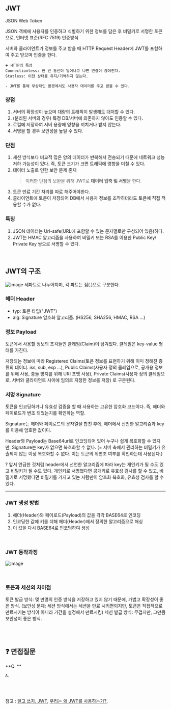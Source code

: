 ## JWT
JSON Web Token

JSON 객체에 사용자를 인증하고 식별하기 위한 정보를 담은 후 비밀키로 서명한 토큰으로, 인터넷 표준(RFC 7519) 인증방식

서버와 클라이언트가 정보를 주고 받을 때 HTTP Request Header에 JWT를 포함하여 주고 받으며 인증을 한다.

    ➕ HTTP의 특성
    Connectionless: 한 번 통신이 일어나고 나면 연결이 끊어진다.
    Statless: 이전 상태를 유지/기억하지 않는다.

    - JWT를 통해 무상태인 환경에서도 사용자 데이터를 주고 받을 수 있다.

### 장점
1. 서버의 확장성이 높으며 대량의 트래픽이 발생해도 대처할 수 있다.
2. (분리된 서버의 경우) 특정 DB/서버에 의존하지 않아도 인증할 수 있다.
3. 로컬에 저장하여 서버 용량에 영향을 끼치거나 받지 않는다.
4. 서명을 할 경우 보안성을 높일 수 있다.

### 단점
1. 세션 방식보다 비교적 많은 양의 데이터가 반복해서 전송되기 때문에 네트워크 성능 저하 가능성이 있다. 즉, 토큰 크기가 크면 트래픽에 영향을 미칠 수 있다.
2. 데이터 노출로 인한 보안 문제 존재
    > 이러한 단점의 보완을 위해 JWT로 **데이터 압축 및 서명**을 한다.
3. 토큰 만료 기간 처리를 따로 해주어야한다.
4. 클라이언트에 토큰이 저장되어 DB에서 사용자 정보를 조작하더라도 토큰에 직접 적용할 수가 없다.


### 특징
1. JSON 데이터는 Url-safe(URL에 포함할 수 있는 문자열로만 구성되어 있음)하다.
2. JWT는 HMAC 알고리즘을 사용하여 비밀키 또는 RSA를 이용한 Public Key/ Private Key 쌍으로 서명할 수 있다.


<br/>

## JWT의 구조

![image](https://github.com/seodangdogProject/seodangdog/assets/80496853/b0eeb7a5-f423-4da9-8746-9d3187884abb)
세파트로 나누어지며, 각 파트는 점(.)으로 구분한다.

### 헤더 Header
- typ: 토큰 타입("JWT")
- alg: Signature 암호화 알고리즘. (HS256, SHA256, HMAC, RSA ...)


### 정보 Payload
토큰에서 사용할 정보의 조각들인 클레임(Claim)이 담겨있다. 
클레임은 key-value 형태를 가진다.

저장되는 정보에 따라 Registered Claims(토큰 정보를 표현하기 위해 이미 정해진 종류의 데이터. iss, sub, exp ...), Public Claims(사용자 정의 클레임으로, 공개용 정보를 위해 사용, 충돌 방지를 위해 URI 포맷 사용), Private Claims(사용자 정의 클레임으로, 서버와 클라이언트 사이에 임의로 지정한 정보를 저장) 로 구분된다.


### 서명 Signature
토큰을 인코딩하거나 유효성 검증을 할 때 사용하는 고유한 암호화 코드이다. 즉, 헤더와 페이로드가 변조 되었는지를 확인하는 역할.

Signature는 헤더와 페이로드의 문자열을 합친 후에, 헤더에서 선언한 알고리즘과 key를 이용해 암호한 값이다. 

Header와 Payload는 Base64url로 인코딩되어 있어 누구나 쉽게 복호화할 수 있지만, Signature는 key가 없으면 복호화할 수 없다.
(= 서버 측에서 관리하는 비밀키가 유출되지 않는 이상 복호화할 수 없다. 이는 토큰의 위변조 여부를 확인하는데 사용된다.)

? 앞서 언급한 것처럼 header에서 선언한 알고리즘에 따라 key는 개인키가 될 수도 있고 비밀키가 될 수도 있다. 개인키로 서명했다면 공개키로 유효성 검사를 할 수 있고, 비밀키로 서명했다면 비밀키를 가지고 있는 사람만이 암호화 복호화, 유효성 검사를 할 수 있다.


---

### JWT 생성 방법
1. 헤더(Header)와 페이로드(Payload)의 값을 각각 BASE64로 인코딩
2. 인코딩한 값에 키를 더해 헤더(Header)에서 정의한 알고리즘으로 해싱
3. 이 값을 다시 BASE64로 인코딩하여 생성


<br/>


### JWT 동작과정

![image](https://github.com/seodangdogProject/seodangdog/assets/80496853/9335ed89-77da-47e0-9294-669c3e2c325f)


<br/>

### 토큰과 세션의 차이점
토큰 발급 방식: 몇 만명의 인증 방식을 저장하고 있지 않기 때문에, 가볍고 확장성이 좋은 방식. (보안성 문제: 세션 방식에서는 세션을 만료 시키면되지만, 토큰은 직접적으로 만료시키는 방식이 아니라 기간을 설정해서 만료시킴)
세션 발급 방식: 무겁지만, 그만큼 보안성이 좋은 방식.

<br/>
<br/>

## ❓ 면접질문
**Q. **
```
A. 
```

<br/>
<br/>

참고 : [알고 쓰자, JWT](https://velog.io/@chuu1019/%EC%95%8C%EA%B3%A0-%EC%93%B0%EC%9E%90-JWTJson-Web-Token), [우리는 왜 JWT를 사용하는가?](https://puleugo.tistory.com/138), 